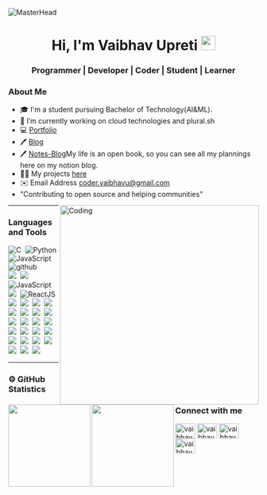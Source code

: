 <!-- markdownlint-disable-next-line -->
![MasterHead](https://user-images.githubusercontent.com/85568177/147852590-bd34b473-5a2c-487a-85c0-4465c9a5ef70.jpeg)

<h1 align="center"> Hi, I'm Vaibhav Upreti  <img src="https://github.com/TheDudeThatCode/TheDudeThatCode/blob/master/Assets/Hi.gif" width="29px"></h1>

<h3 align="center"> Programmer | Developer | Coder | Student | Learner </h3>


### About Me

- 🎓 I'm a student pursuing Bachelor of Technology(AI&ML).
- 🌱 I’m currently working on cloud technologies and plural.sh
- 💻 [Portfolio](https://vaibhavupreti.vercel.app/)
- 🖊️ [Blog](https://vaibhavblogs.vercel.app/)
- 🖊️ [Notes-Blog](https://blog.vaibhavupreti.tech/)My life is an open book, so you can see all my plannings here on my notion blog.
- 👨‍💻 My projects [here](https://github.com/VaibhavUpreti?tab=repositories)
- ✉️ Email Address coder.vaibhavu@gmail.com
- "Contributing to open source and helping communities"

<img align="right" alt="Coding" width="400" src="https://cdn.dribbble.com/users/1059583/screenshots/4171367/media/5c8264a20b247115b68e6c2f4c97d5e6.gif">

---

### Languages and Tools

<img src="https://img.shields.io/badge/-C-05122A?style=flat&logo=C" alt="C"/>&nbsp;
<img src="https://img.shields.io/badge/-Python-05122A?style=flat&logo=python" alt="Python"/>&nbsp;
<img src="https://img.shields.io/badge/-Git-05122A?style=flat&logo=git" alt="JavaScript"/>&nbsp;
<img src="https://img.shields.io/badge/-GitHub-05122A?style=flat&logo=github" alt="github"/>\
<img src="https://img.shields.io/badge/-HTML-05122A?style=flat&logo=HTML5"/>&nbsp;
<img src="https://img.shields.io/badge/-CSS-05122A?style=flat&logo=CSS3"/>&nbsp;
<img src="https://img.shields.io/badge/-JavaScript-05122A?style=flat&logo=JavaScript" alt="JavaScript"/>&nbsp;
<img src="https://img.shields.io/badge/-Bootstrap-05122A?style=flat&logo=bootstrap"/>&nbsp;
<img src="https://img.shields.io/badge/-ReactJs-05122A?style=flat&logo=React" alt="ReactJS"/>&nbsp;
<img src="https://img.shields.io/badge/-Atom-05122A?style=flat&logo=atom"/>&nbsp;
<img src="https://img.shields.io/badge/-Django-05122A?style=flat&logo=django"/>&nbsp;
<img src="https://img.shields.io/badge/-Angular-05122A?style=flat&logo=angular"/>&nbsp;
<img src="https://img.shields.io/badge/-Angular-05122A?style=flat&logo=angular"/>&nbsp;
<img src="https://img.shields.io/badge/-Flask-05122A?style=flat&logo=flask"/>&nbsp;
<img src="https://img.shields.io/badge/-Mysql-05122A?style=flat&logo=mysql"/>&nbsp;
<img src="https://img.shields.io/badge/-Nginx-05122A?style=flat&logo=nginx"/>&nbsp;
<img src="https://img.shields.io/badge/-Docker-05122A?style=flat&logo=docker"/>&nbsp;
<img src="https://img.shields.io/badge/-Graphql-05122A?style=flat&logo=graphql"/>&nbsp;
<img src="https://img.shields.io/badge/-Heroku-05122A?style=flat&logo=heroku"/>&nbsp;
<img src="https://img.shields.io/badge/-Vercel-05122A?style=flat&logo=Vercel"/>&nbsp;
<img src="https://img.shields.io/badge/-Kubernetes-05122A?style=flat&logo=kubernetes"/>&nbsp;
<img src="https://img.shields.io/badge/-NodeJs-05122A?style=flat&logo=Node"/>&nbsp;
<img src="https://img.shields.io/badge/-NextJs-05122A?style=flat&logo=next"/>&nbsp;
<img src="https://img.shields.io/badge/-Opencv-05122A?style=flat&logo=opencv"/>&nbsp;
<img src="https://img.shields.io/badge/-Pandas-05122A?style=flat&logo=pandas"/>&nbsp;
<img src="https://img.shields.io/badge/-Pytorch-05122A?style=flat&logo=pytorch"/>&nbsp;
<img src="https://img.shields.io/badge/-Ruby-05122A?style=flat&logo=ruby"/>&nbsp;
<img src="https://img.shields.io/badge/-Rails-05122A?style=flat&logo=rails"/>&nbsp;
<img src="https://img.shields.io/badge/-TailwindCss-05122A?style=flat&logo=tailwind"/>&nbsp;
<img src="https://img.shields.io/badge/-Typescipt-05122A?style=flat&logo=typescript"/>&nbsp;
<img src="https://img.shields.io/badge/-Adobe%20Photoshop-05122A?style=flat&logo=adobe-photoshop"/>&nbsp;
<img src="https://img.shields.io/badge/-Visual%20Studio%20Code-05122A?style=flat&logo=visual-studio-code"/>&nbsp;

---

### ⚙️ GitHub Statistics

<p align="center">
<a href="https://github.com/VaibhavUpreti">
  <img height="165em" align ="left"src="https://github-readme-stats-eight-theta.vercel.app/api?username=VaibhavUpreti&theme=radical"/>
  <img height="165em" align="left"src="https://github-readme-stats-eight-theta.vercel.app/api/top-langs/?username=VaibhavUpreti&theme=radical"/>
</a>
</p>

<h3 align="left">Connect with me</h3>
<p align="left">
<a href="https://twitter.com/vaibhav__upreti" target="blank"><img align="center" src="https://raw.githubusercontent.com/rahuldkjain/github-profile-readme-generator/master/src/images/icons/Social/twitter.svg" alt="vaibhav__upreti" height="30" width="40" /></a>
<a href="https://www.linkedin.com/in/vaibhav-upreti-739b0421a/" target="blank"><img align="center" src="https://raw.githubusercontent.com/rahuldkjain/github-profile-readme-generator/master/src/images/icons/Social/linked-in-alt.svg" alt="vaibhav upreti" height="30" width="40" /></a>
<a href="https://www.youtube.com/channel/UCmlGx1Tz_HimE9iO5wrJVdA" target="blank"><img align="center" src="https://raw.githubusercontent.com/rahuldkjain/github-profile-readme-generator/master/src/images/icons/Social/youtube.svg" alt="vaibhav upreti" height="30" width="40" /></a>
<a href="https://www.codechef.com/users/vaibhavupreti" target="blank"><img align="center" src="https://cdn.jsdelivr.net/npm/simple-icons@3.1.0/icons/codechef.svg" alt="vaibhavupreti" height="30" width="40" /></a>
</p>
